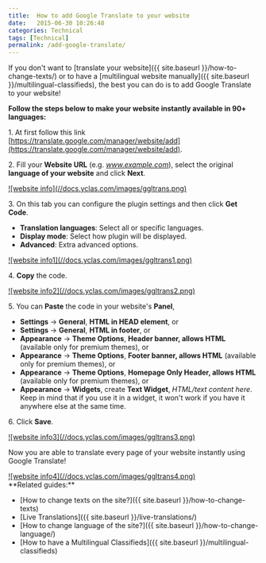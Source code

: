 ```yaml
---
title:  How to add Google Translate to your website
date:   2015-06-30 10:26:48
categories: Technical
tags: [Technical]
permalink: /add-google-translate/
---
```

If you don't want to [translate your website]({{ site.baseurl }}/how-to-change-texts/) or to have a [multilingual website manually]({{ site.baseurl }}/multilingual-classifieds), the best you can do is to add Google Translate to your website!

**Follow the steps below to make your website instantly available in 90+ languages:**

1\. At first follow this link [https://translate.google.com/manager/website/add](https://translate.google.com/manager/website/add).

2\. Fill your **Website URL** (e.g. _www.example.com_), select the original **language of your website** and click **Next**.

<a href="{{ site.baseurl }}/images/ggltrans.png" class="thumbnail gallery-item" data-gallery>
![website info](//docs.yclas.com/images/ggltrans.png)
</a>

3\. On this tab you can configure the plugin settings and then click **Get Code**. 

  + **Translation languages**: Select all or specific languages.
  + **Display mode**: Select how plugin will be displayed.
  + **Advanced**: Extra advanced options.

<a href="{{ site.baseurl }}/images/ggltrans1.png" class="thumbnail gallery-item" data-gallery>
![website info1](//docs.yclas.com/images/ggltrans1.png)
</a>

4\. **Copy** the code.

<a href="{{ site.baseurl }}/images/ggltrans2.png" class="thumbnail gallery-item" data-gallery>
![website info2](//docs.yclas.com/images/ggltrans2.png)
</a>

5\. You can **Paste** the code in your website's **Panel**, 
    
  + **Settings** -> **General**, **HTML in HEAD element**, or
  + **Settings** -> **General**, **HTML in footer**, or
  + **Appearance** -> **Theme Options**, **Header banner, allows HTML** (available only for premium themes), or
  + **Appearance** -> **Theme Options**, **Footer banner, allows HTML** (available only for premium themes), or
  + **Appearance** -> **Theme Options**, **Homepage Only Header, allows HTML** (available only for premium themes), or
  + **Appearance** -> **Widgets**, create **Text Widget**, _HTML/text content here_. Keep in mind that if you use it in a widget, it won't work if you have it anywhere else at the same time.

6\. Click **Save**.

<a href="{{ site.baseurl }}/images/ggltrans3.png" class="thumbnail gallery-item" data-gallery>
![website info3](//docs.yclas.com/images/ggltrans3.png)
</a>


Now you are able to translate every page of your website instantly using Google Translate!

<a href="{{ site.baseurl }}/images/ggltrans4.png" class="thumbnail gallery-item" data-gallery>
![website info4](//docs.yclas.com/images/ggltrans4.png)
</a>


<br>
**Related guides:**

* [How to change texts on the site?]({{ site.baseurl }}/how-to-change-texts)
* [Live Translations]({{ site.baseurl }}/live-translations/)
* [How to change language of the site?]({{ site.baseurl }}/how-to-change-language/)
* [How to have a Multilingual Classifieds]({{ site.baseurl }}/multilingual-classifieds)





